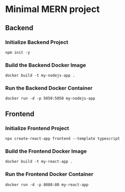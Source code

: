 # Minimal MERN project

## Backend

### Initialize Backend Project

```shell
npm init -y
```

### Build the Backend Docker Image

```shell
docker build -t my-nodejs-app .
```

### Run the Backend Docker Container

```shell
docker run -d -p 5050:5050 my-nodejs-app
```

## Frontend

### Initialize Frontend Project

```shell
npx create-react-app frontend --template typescript

```

### Build the Frontend Docker Image

```shell
docker build -t my-react-app .
```

### Run the Frontend Docker Container

```shell
docker run -d -p 8080:80 my-react-app
```
